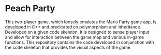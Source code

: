 # Peach Party
 
This two-player game, which loosely emulates the Mario Party game app, is developed in C++ and predicated on polymorphism and inheritance. Developed on a given code skeleton, it is designed to sense player input and allow for interaction between the game map and various in-game functions. This repository contains the code developed in conjunction with the code skeleton that provides the visual aspects of the game. 
